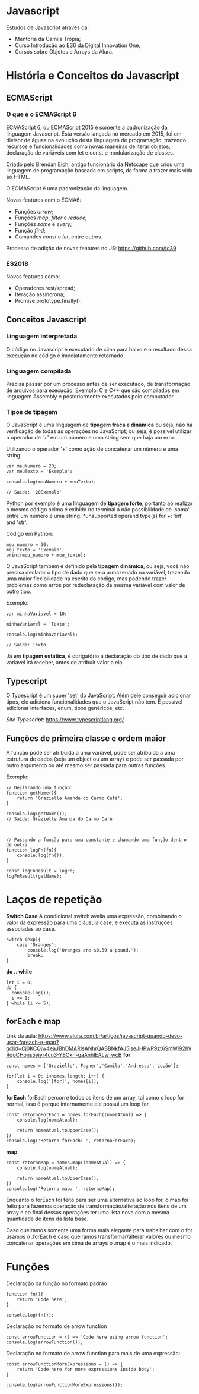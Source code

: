 # Javascript
Estudos de Javascript através da:
- Mentoria da Camila Trópia; 
- Curso Introdução ao ES6 da Digital Innovation One; 
- Cursos sobre Objetos e Arrays da Alura. 

# História e Conceitos do Javascript
## ECMAScript
### O que é o ECMAScript 6
ECMAScript 6, ou ECMAScript 2015 é somente a padronização da linguagem Javascript. Esta versão lançada no mercado
em 2015, foi um divisor de águas na evolução desta linguagem de programação, trazendo recursos e funcionalidades como novas maneiras de iterar objetos, declaração de variáveis com let e const e modularização de classes. 

Criado pelo Brendan Eich, antigo funcionário da Netscape que criou uma linguagem de programação baseada em scripts, de forma a trazer mais vida ao HTML. 

O ECMAScript é uma padronização da linguagem. 

Novas features com o ECMA6: 
* Funções *arrow*; 
* Funções *map*, *filter* e *reduce*; 
* Funções *some* e *every*; 
* Função *find*; 
* Comandos *const* e *let*, entre outros. 

Processo de adição de novas features no JS: https://github.com/tc39

### ES2018
Novas features como: 

* Operadores rest/spread; 
* Iteração assíncrona; 
* Promise.prototype.finally().

## Conceitos Javascript
### Linguagem interpretada
O código no Javascript é executado de cima para baixo e o resultado dessa execução no código é imediatamente retornado. 

### Linguagem compilada
Precisa passar por um processo antes de ser executado, de transformação de arquivos para execução. Exemplo: C e C++ que são compilados em linguagem Assembly e posteriormente executados pelo computador. 

### Tipos de tipagem
O JavaScript é uma linguagem de **tipagem fraca e dinâmica** ou seja, não há verificação de todas as operações no JavaScript, ou seja, é possível utilizar o operador de '+' em um número e uma string sem que haja um erro. 

Utilizando o operador '+' como ação de concatenar um número e uma string:
```
var meuNumero = 20; 
var meuTexto = 'Exemplo'; 

console.log(meuNumero + meuTexto);

// Saída: '20Exemplo'
```
Python por exemplo é uma linguagem de **tipagem forte**, portanto ao realizar o mesmo código acima é exibido no terminal a não possibilidade de 'soma' entre um número e uma string. *unsupported operand type(s) for +: 'int' and 'str'.

Código em Python: 
```
meu_numero = 30; 
meu_texto = 'Exemplo'; 
print(meu_numero + meu_texto);
```

O JavaScript também é definido pela **tipagem dinâmica**, ou seja, você não precisa declarar o tipo de dado que será armazenado na variável, trazendo uma maior flexibilidade na escrita do código, mas podendo trazer problemas como erros por redeclaração da mesma variável com valor de outro tipo. 

Exemplo: 
```
var minhaVariavel = 10; 
 
minhaVariavel = 'Texto'; 

console.log(minhaVariavel);

// Saída: Texto
```

Já em **tipagem estática**, é obrigatório a declaração do tipo de dado que a variável irá receber, antes de atribuir valor a ela. 

## Typescript
O Typescript é um super 'set' do JavaScript. Além dele conseguir adicionar tipos, ele adiciona funcionalidades que o JavaScript não tem. É possível adicionar interfaces, enum, tipos genéricos, etc. 

*Site Typescript*: https://www.typescriptlang.org/

## Funções de primeira classe e ordem maior
A função pode ser atribuida a uma variável, pode ser atribuida a uma estrutura de dados (seja um object ou um array) e pode ser passada por outro argumento ou até mesmo ser passada para outras funções. 

Exemplo: 
```
// Declarando uma função: 
function getName(){
    return 'Grazielle Amanda do Carmo Café';
}

console.log(getName());
// Saída: Grazielle Amanda do Carmo Café



// Passando a função para uma constante e chamando uma função dentro de outra
function logFn(fn){
    console.log(fn());
}

const logFnResult = logFn; 
logFnResult(getName);
```

# Laços de repetição 
**Switch Case** 
A condicional switch avalia uma expressão, combinando o valor da expressão para uma cláusula case, 
e executa as instruções associadas ao case. 

```
switch (exp){
    case 'Oranges': 
        console.log('Oranges are $0.59 a pound.');
        break; 
}
```

**do .. while**
```
let i = 0; 
do {
  console.log(i);
  i += 1; 
} while (i <= 5);
```

## forEach e map
Link da aula: https://www.alura.com.br/artigos/javascript-quando-devo-usar-foreach-e-map?gclid=Cj0KCQjw4eaJBhDMARIsANhrQABBNkfAJ5iseJHPwP9zt6SmWl92hVRqoCHons5yiyr4cu3-Y8Okn-gaAnhlEALw_wcB
**for**
```
const nomes = ['Grazielle','Fagner','Camila','Andressa','Lucão'];

for(let i = 0; i<nomes.length; i++) {
    console.log('[for]', nomes[i]);
}
```
**forEach**
forEach percorre todos os itens de um array, tal como o loop for normal,
isso é porque internamente ele possui um loop for.
```
const retornoForEach = nomes.forEach((nomeAtual) => {
    console.log(nomeAtual);

    return nomeAtual.toUpperCase();
})
console.log('Retorno forEach: ', retornoForEach);
```

**map**
```
const retornoMap = nomes.map((nomeAtual) => {
    console.log(nomeAtual);

    return nomeAtual.toUpperCase();
})
console.log('Retorno map: ', retornoMap);
```
Enquanto o forEach foi feito para ser uma alternativa ao loop for, o map foi feito para fazemos operação de transformação/alteração nos itens de um array e ao final dessas operações ter uma lista nova com a mesma quantidade de itens da lista base.

Caso queiramos somente uma forma mais elegante para trabalhar com o for usamos o .forEach e caso queiramos transformar/alterar valores ou mesmo concatenar operações em cima de arrays o .map é o mais indicado.

# Funções
Declaração da função no formato padrão
```
function fn(){
    return 'Code here';
}

console.log(fn());
```

Declaração no formato de arrow function
```
const arrowFunction = () => 'Code here using arrow function';
console.log(arrowFunction());
```

Declaração no formato de arrow function para mais de uma expressão: 
```
const arrowFunctionMoreExpressions = () => {
    return 'Code here for more expressions inside body';
}

console.log(arrowFunctionMoreExpressions()); 
```